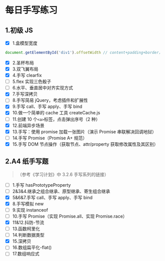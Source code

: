 # 每日手写练习

## 1.初级 JS

- [x] 1.盒模型宽度

```js
document.getElementById('div1').offsetWidth // content+padding+border，不包括margin
```

- [x] 2.圣杯布局
- [x] 3.双飞翼布局
- [x] 4.手写 clearfix
- [ ] 5.flex 实现三色骰子
- [ ] 6.水平、垂直居中对齐实现方式
- [x] 7.手写深拷贝
- [ ] 8.手写简易 jQuery，考虑插件和扩展性
- [x] 9.手写 call、手写 apply、手写 bind
- [x] 10.做一个简单的 cache 工具 createCache.js
- [ ] 11.创建 10 个`<a>`标签，点击弹出序号（2 种）
- [x] 12.前端异步场景
- [x] 13.手写：使用 promise 加载一张图片（演示 Promise 串联解决回调地狱）
- [ ] 14.手写 Promise（Promise A+ 规范）
- [x] 15.手写 DOM 节点操作（获取节点、attr/property 获取修改属性及其区别）

## 2.A4 纸手写题

> （参考《学习计划》中 3.2.6 手写系列的链接）

- [ ] 1.手写 hasPrototypeProperty
- [ ] 2&3&4.继承之组合继承、原型继承、寄生组合继承
- [x] 5&6&7.手写 call、手写 apply、手写 bind
- [x] 8.手写模拟 new
- [ ] 9.实现 instanceof
- [ ] 10.手写 Promise（实现 Promise.all、实现 Promise.race）
- [x] 11&12.抖防-节流
- [ ] 13.函数柯里化
- [ ] 14.判断数据类型
- [x] 15.深拷贝
- [ ] 16.数组扁平化-flat()
- [ ] 17.数组响应式
